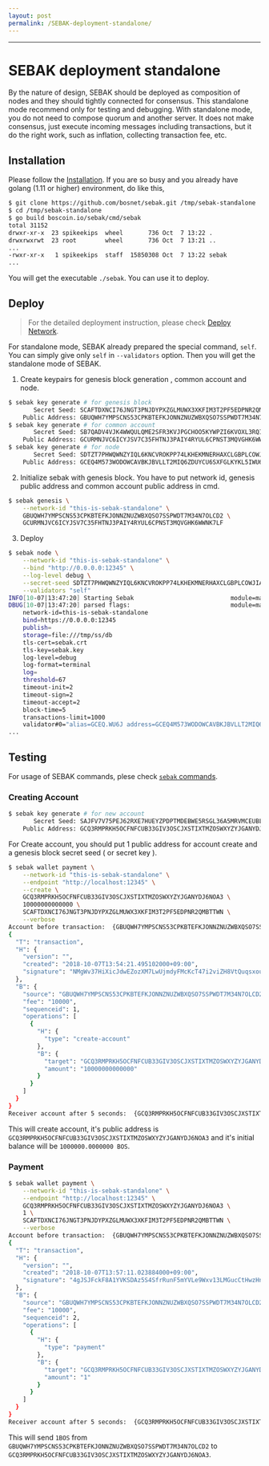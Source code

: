 ```yaml
---
layout: post
permalink: /SEBAK-deployment-standalone/
---
```

---
# SEBAK deployment standalone
By the nature of design, SEBAK should be deployed as composition of nodes and they should tightly connected for consensus. This standalone mode recommend only for testing and debugging. With standalone mode, you do not need to compose quorum and another server. It does not make consensus, just execute incoming messages including transactions, but it do the right work, such as inflation, collecting transaction fee, etc.

## Installation

Please follow the [Installation](./sebak_installation.md). If you are so busy and you already have golang (1.11 or higher) environment, do like this,

```sh
$ git clone https://github.com/bosnet/sebak.git /tmp/sebak-standalone
$ cd /tmp/sebak-standalone
$ go build boscoin.io/sebak/cmd/sebak
total 31152
drwxr-xr-x  23 spikeekips  wheel       736 Oct  7 13:22 .
drwxrwxrwt  23 root        wheel       736 Oct  7 13:21 ..
...
-rwxr-xr-x   1 spikeekips  staff  15850308 Oct  7 13:22 sebak
...
```

You will get the executable `./sebak`. You can use it to deploy.

## Deploy

> For the detailed deployment instruction, please check [Deploy Network](./sebak_deployment.md).

For standalone mode, SEBAK already prepared the special command, `self`. You can simply give only `self` in `--validators` option. Then you will get the standalone mode of SEBAK.

1. Create keypairs for genesis block generation , common account and node.

```sh
$ sebak key generate # for genesis block
       Secret Seed: SCAFTDXNCI76JNGT3PNJDYPXZGLMUWX3XKFIM3T2PF5EDPNR2QMBTTWN
    Public Address: GBUQWH7YMPSCNS53CPKBTEFKJONNZNUZWBXQSO7SSPWDT7M34N7OLCD2
$ sebak key generate # for common account
       Secret Seed: SB7QADV4VJK4WWQULQME2SFR3KVJPGCHOO5KYWPZI6KVOXL3RQIS7WPO
    Public Address: GCURMNJVC6ICYJSV7C35FHTNJ3PAIY4RYUL6CPNST3MQVGHK6WWNK7LF
$ sebak key generate # for node
       Secret Seed: SDTZT7PHWQWNZYIQL6KNCVROKPP74LKHEKMNERHAXCLGBPLCOWJIANA6
    Public Address: GCEQ4M573WODOWCAVBKJBVLLT2MIQ6ZDUYCU6SXFGLKYKL5IWU6JTCBW
```

2. Initialize sebak with genesis block. You have to put network id, genesis public address and common account public address in cmd. 
```sh
$ sebak genesis \
    --network-id "this-is-sebak-standalone" \
    GBUQWH7YMPSCNS53CPKBTEFKJONNZNUZWBXQSO7SSPWDT7M34N7OLCD2 \
    GCURMNJVC6ICYJSV7C35FHTNJ3PAIY4RYUL6CPNST3MQVGHK6WWNK7LF
```

3. Deploy

```sh
$ sebak node \
    --network-id "this-is-sebak-standalone" \
    --bind "http://0.0.0.0:12345" \
    --log-level debug \
    --secret-seed SDTZT7PHWQWNZYIQL6KNCVROKPP74LKHEKMNERHAXCLGBPLCOWJIANA6 \
    --validators "self"
INFO[10-07|13:47:20] Starting Sebak                           module=main caller=run.go:281
DBUG[10-07|13:47:20] parsed flags:                            module=main
	network-id=this-is-sebak-standalone
	bind=https://0.0.0.0:12345
	publish=
	storage=file:///tmp/ss/db
	tls-cert=sebak.crt
	tls-key=sebak.key
	log-level=debug
	log-format=terminal
	log=
	threshold=67
	timeout-init=2
	timeout-sign=2
	timeout-accept=2
	block-time=5
	transactions-limit=1000
	validator#0="alias=GCEQ.WU6J address=GCEQ4M573WODOWCAVBKJBVLLT2MIQ6ZDUYCU6SXFGLKYKL5IWU6JTCBW endpoint=https://0.0.0.0:12345" caller=run.go:311
...
```

## Testing

For usage of SEBAK commands, plese check [`sebak` commands](./sebak_command.md).

### Creating Account

```sh
$ sebak key generate # for new account
       Secret Seed: SAJFV7V75PEJ62RXE7HUEYZPDPTMDEBWE5RSGL36A5MRVMCEUBLGTPGB
    Public Address: GCQ3RMPRKH5OCFNFCUB33GIV3OSCJXSTIXTMZOSWXYZYJGANYDJ6NOA3
```

For Create account, you should put 1 public address for account create and a genesis block secret seed ( or secret key ). 

```sh
$ sebak wallet payment \
    --network-id "this-is-sebak-standalone" \
    --endpoint "http://localhost:12345" \
    --create \
    GCQ3RMPRKH5OCFNFCUB33GIV3OSCJXSTIXTMZOSWXYZYJGANYDJ6NOA3 \
    10000000000000 \
    SCAFTDXNCI76JNGT3PNJDYPXZGLMUWX3XKFIM3T2PF5EDPNR2QMBTTWN \
    --verbose
Account before transaction:  {GBUQWH7YMPSCNS53CPKBTEFKJONNZNUZWBXQSO7SSPWDT7M34N7OLCD2 9999989999999990000 1  [] [0 0 0 0 0 0 0 0 0 0 0 0 0 0 0 0 0 0 0 0 0 0 0 0 0 0 0 0 0 0 0 0]}
{
  "T": "transaction",
  "H": {
    "version": "",
    "created": "2018-10-07T13:54:21.495102000+09:00",
    "signature": "NMgWv37HiXicJdwEZozXM7LwUjmdyFMcKcT47i2viZH8VtQuqsxouDt7U3YbMJbFRSAawthFALgo46Pdmx6mmrh"
  },
  "B": {
    "source": "GBUQWH7YMPSCNS53CPKBTEFKJONNZNUZWBXQSO7SSPWDT7M34N7OLCD2",
    "fee": "10000",
    "sequenceid": 1,
    "operations": [
      {
        "H": {
          "type": "create-account"
        },
        "B": {
          "target": "GCQ3RMPRKH5OCFNFCUB33GIV3OSCJXSTIXTMZOSWXYZYJGANYDJ6NOA3",
          "amount": "10000000000000"
        }
      }
    ]
  }
}
Receiver account after 5 seconds:  {GCQ3RMPRKH5OCFNFCUB33GIV3OSCJXSTIXTMZOSWXYZYJGANYDJ6NOA3 10000000000000 0  [] [0 0 0 0 0 0 0 0 0 0 0 0 0 0 0 0 0 0 0 0 0 0 0 0 0 0 0 0 0 0 0 0]}
```

This will create account, it's public address is `GCQ3RMPRKH5OCFNFCUB33GIV3OSCJXSTIXTMZOSWXYZYJGANYDJ6NOA3` and it's initial balance will be `1000000.0000000 BOS`.

### Payment

```sh
$ sebak wallet payment \
    --network-id "this-is-sebak-standalone" \
    --endpoint "http://localhost:12345" \
    GCQ3RMPRKH5OCFNFCUB33GIV3OSCJXSTIXTMZOSWXYZYJGANYDJ6NOA3 \
    1 \
    SCAFTDXNCI76JNGT3PNJDYPXZGLMUWX3XKFIM3T2PF5EDPNR2QMBTTWN \
    --verbose
Account before transaction:  {GBUQWH7YMPSCNS53CPKBTEFKJONNZNUZWBXQSO7SSPWDT7M34N7OLCD2 9999979999999980000 2  [] [0 0 0 0 0 0 0 0 0 0 0 0 0 0 0 0 0 0 0 0 0 0 0 0 0 0 0 0 0 0 0 0]}
{
  "T": "transaction",
  "H": {
    "version": "",
    "created": "2018-10-07T13:57:11.023884000+09:00",
    "signature": "4gJSJFckF8A1YVKSDAz5S4SfrRunF5mYVLe9Wxv13LMGucCtHwzHnKfdVUtMEoQxDqB8xLAcptpJq53EAqjV1JEy"
  },
  "B": {
    "source": "GBUQWH7YMPSCNS53CPKBTEFKJONNZNUZWBXQSO7SSPWDT7M34N7OLCD2",
    "fee": "10000",
    "sequenceid": 2,
    "operations": [
      {
        "H": {
          "type": "payment"
        },
        "B": {
          "target": "GCQ3RMPRKH5OCFNFCUB33GIV3OSCJXSTIXTMZOSWXYZYJGANYDJ6NOA3",
          "amount": "1"
        }
      }
    ]
  }
}
Receiver account after 5 seconds:  {GCQ3RMPRKH5OCFNFCUB33GIV3OSCJXSTIXTMZOSWXYZYJGANYDJ6NOA3 10000000000001 0  [] [0 0 0 0 0 0 0 0 0 0 0 0 0 0 0 0 0 0 0 0 0 0 0 0 0 0 0 0 0 0 0 0]}
```

This will send `1BOS` from `GBUQWH7YMPSCNS53CPKBTEFKJONNZNUZWBXQSO7SSPWDT7M34N7OLCD2` to `GCQ3RMPRKH5OCFNFCUB33GIV3OSCJXSTIXTMZOSWXYZYJGANYDJ6NOA3`.
